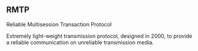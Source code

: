 RMTP
-------

Reliable Multisession Transaction Protocol

Extremely light-weight transmission protocol, designed in 2000,
to provide a reliable communication on unreliable transmission media.

